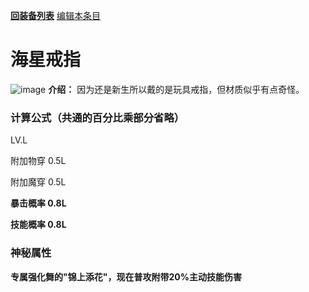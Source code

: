 [**回装备列表**](index.md)  [编辑本条目](https://github.com/GuguTown/Wiki/edit/main/equip/海星戒指.md) 
# 海星戒指
![image](https://user-images.githubusercontent.com/35645329/193885725-3ae26084-fe9d-47b9-99ff-3b111bcf1ec0.png) **介绍：** 因为还是新生所以戴的是玩具戒指，但材质似乎有点奇怪。   
### 计算公式（共通的百分比乘部分省略）
LV.L   

附加物穿 0.5L   

附加魔穿 0.5L   

**暴击概率 0.8L**   

**技能概率 0.8L**   

### 神秘属性
**专属强化舞的"锦上添花"，现在普攻附带20%主动技能伤害**
